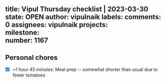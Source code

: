 title:	Vipul Thursday checklist | 2023-03-30
state:	OPEN
author:	vipulnaik
labels:	
comments:	0
assignees:	vipulnaik
projects:	
milestone:	
number:	1167
--
## Personal chores

- [x] ~1 hour 45 minutes: Meal prep -- somewhat shorter than usual due to fewer tomatoes
